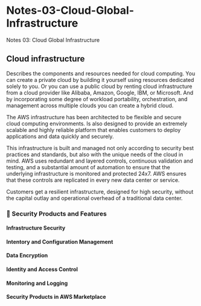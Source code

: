 # Notes-03-Cloud-Global-Infrastructure
Notes 03: Cloud Global Infrastructure

## Cloud infrastructure #
Describes the components and resources needed for cloud computing. You can create a private cloud by building it yourself using resources dedicated solely to you. Or you can use a public cloud by renting cloud infrastructure from a cloud provider like Alibaba, Amazon, Google, IBM, or Microsoft. And by incorporating some degree of workload portability, orchestration, and management across multiple clouds you can create a hybrid cloud.

The AWS infrastructure has been architected to be flexible and secure cloud computing environments. Is also designed to provide an extremely scalable and highly reliable platform that enables customers to deploy applications and data quickly and securely.

This infrastructure is built and managed not only according to security best practices
and standards, but also with the unique needs of the cloud in mind. AWS uses
redundant and layered controls, continuous validation and testing, and a substantial
amount of automation to ensure that the underlying infrastructure is monitored and
protected 24x7. AWS ensures that these controls are replicated in every new data
center or service.

Customers  get a resilient infrastructure, designed for high security, without the capital outlay and operational overhead of a 
traditional data center.


### &#x1F536; Security Products and Features

#### Infrastructure Security

#### Intentory and Configuration Management

#### Data Encryption

#### Identity and Access Control

#### Monitoring and Logging

#### Security Products in AWS Marketplace




